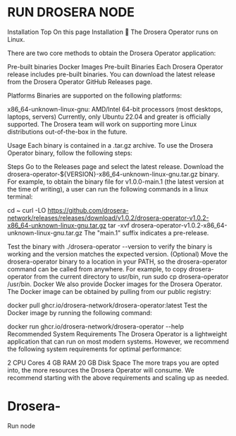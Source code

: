 # RUN DROSERA NODE
Installation
Top
On this page
Installation 📀
The Drosera Operator runs on Linux.

There are two core methods to obtain the Drosera Operator application:

Pre-built binaries
Docker Images
Pre-built Binaries
Each Drosera Operator release includes pre-built binaries. You can download the latest release from the Drosera Operator GitHub Releases page.

Platforms
Binaries are supported on the following platforms:

x86_64-unknown-linux-gnu: AMD/Intel 64-bit processors (most desktops, laptops, servers)
Currently, only Ubuntu 22.04 and greater is officially supported. The Drosera team will work on supporting more Linux distributions out-of-the-box in the future.

Usage
Each binary is contained in a .tar.gz archive. To use the Drosera Operator binary, follow the following steps:

Steps
Go to the Releases page and select the latest release.
Download the drosera-operator-${VERSION}-x86_64-unknown-linux-gnu.tar.gz binary. For example, to obtain the binary file for v1.0.0-main.1 (the latest version at the time of writing), a user can run the following commands in a linux terminal:

cd ~
curl -LO https://github.com/drosera-network/releases/releases/download/v1.0.2/drosera-operator-v1.0.2-x86_64-unknown-linux-gnu.tar.gz
tar -xvf drosera-operator-v1.0.2-x86_64-unknown-linux-gnu.tar.gz
The "main.1" suffix indicates a pre-release.

Test the binary with ./drosera-operator --version to verify the binary is working and the version matches the expected version.
(Optional) Move the drosera-operator binary to a location in your PATH, so the drosera-operator command can be called from anywhere. For example, to copy drosera-operator from the current directory to usr/bin, run sudo cp drosera-operator /usr/bin.
Docker
We also provide Docker images for the Drosera Operator. The Docker image can be obtained by pulling from our public registry:


docker pull ghcr.io/drosera-network/drosera-operator:latest
Test the Docker image by running the following command:


docker run ghcr.io/drosera-network/drosera-operator --help
Recommended System Requirements
The Drosera Operator is a lightweight application that can run on most modern systems. However, we recommend the following system requirements for optimal performance:

2 CPU Cores
4 GB RAM
20 GB Disk Space
The more traps you are opted into, the more resources the Drosera Operator will consume. We recommend starting with the above requirements and scaling up as needed.
# Drosera-
Run node
